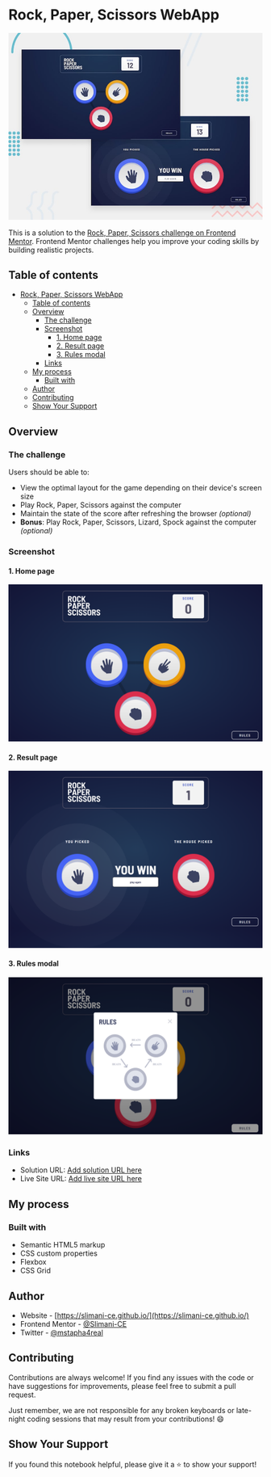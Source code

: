 # Rock, Paper, Scissors WebApp

![Design preview for the Rock, Paper, Scissors coding challenge](./design/desktop-preview.jpg)

This is a solution to the [Rock, Paper, Scissors challenge on Frontend Mentor](https://www.frontendmentor.io/challenges/rock-paper-scissors-game-pTgwgvgH). Frontend Mentor challenges help you improve your coding skills by building realistic projects. 

## Table of contents

- [Rock, Paper, Scissors WebApp](#rock-paper-scissors-webapp)
  - [Table of contents](#table-of-contents)
  - [Overview](#overview)
    - [The challenge](#the-challenge)
    - [Screenshot](#screenshot)
      - [1. Home page](#1-home-page)
      - [2. Result page](#2-result-page)
      - [3. Rules modal](#3-rules-modal)
    - [Links](#links)
  - [My process](#my-process)
    - [Built with](#built-with)
  - [Author](#author)
  - [Contributing](#contributing)
  - [Show Your Support](#show-your-support)

## Overview

### The challenge

Users should be able to:

- View the optimal layout for the game depending on their device's screen size
- Play Rock, Paper, Scissors against the computer
- Maintain the state of the score after refreshing the browser _(optional)_
- **Bonus**: Play Rock, Paper, Scissors, Lizard, Spock against the computer _(optional)_

### Screenshot
#### 1. Home page
![Home page](./screenshots/home.png)

#### 2. Result page
![Result page](./screenshots/win.png)

#### 3. Rules modal
![Rules modal](./screenshots/rules.png)

### Links

- Solution URL: [Add solution URL here](https://github.com/Slimani-CE/rock-paper-scissors-webapp)
- Live Site URL: [Add live site URL here](https://slimani-ce.github.io/rock-paper-scissors-webapp)

## My process

### Built with

- Semantic HTML5 markup
- CSS custom properties
- Flexbox
- CSS Grid

## Author

- Website - [https://slimani-ce.github.io/](https://slimani-ce.github.io/)
- Frontend Mentor - [@Slimani-CE](https://www.frontendmentor.io/profile/Slimani-CE)
- Twitter - [@mstapha4real](https://twitter.com/mstapha4real)

## Contributing
Contributions are always welcome! If you find any issues with the code or have suggestions for improvements, please feel free to submit a pull request.

Just remember, we are not responsible for any broken keyboards or late-night coding sessions that may result from your contributions! 😄

## Show Your Support
If you found this notebook helpful, please give it a ⭐️ to show your support!